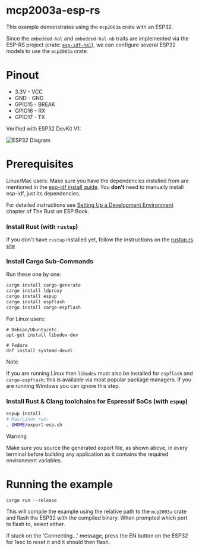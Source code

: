 # mcp2003a-esp-rs

This example demonstrates using the `mcp2003a` crate with an ESP32.

Since the `embedded-hal` and `embedded-hal-nb` traits are implemented via the ESP-RS project (crate: [`esp-idf-hal`](https://crates.io/crates/esp-idf-hal)), we can configure several ESP32 models to use the `mcp2003a` crate.

# Pinout

- 3.3V - VCC
- GND - GND
- GPIO15 - BREAK
- GPIO16 - RX
- GPIO17 - TX

Verified with ESP32 DevKit V1:

![ESP32 Diagram](https://www.circuitstate.com/wp-content/uploads/2022/12/ESP32-DevKit-V1-Pinout-Diagram-r0.1-CIRCUITSTATE-Electronics-2.png)

# Prerequisites

Linux/Mac users: Make sure you have the dependencies installed from are mentioned in the [esp-idf install guide](https://docs.espressif.com/projects/esp-idf/en/latest/esp32/get-started/linux-macos-setup.html#step-1-install-prerequisites). You **don't** need to manually install esp-idf, just its dependencies.

For detailed instructions see [Setting Up a Development Environment](https://esp-rs.github.io/book/installation/index.html) chapter of The Rust on ESP Book.

### Install Rust (with `rustup`)

If you don't have `rustup` installed yet, follow the instructions on the [rustup.rs site](https://rustup.rs)

### Install Cargo Sub-Commands

Run these one by one:

```sh
cargo install cargo-generate
cargo install ldproxy
cargo install espup
cargo install espflash
cargo install cargo-espflash
```

For Linux users:

```
# Debian/Ubuntu/etc.
apt-get install libudev-dev

# Fedora
dnf install systemd-devel
```

> [!NOTE]
> If you are running Linux then `libudev` must also be installed for `espflash` and `cargo-espflash`; this is available via most popular package managers. If you are running Windows you can ignore this step.

### Install Rust & Clang toolchains for Espressif SoCs (with `espup`)

```sh
espup install
# Mac/Linux run:
. $HOME/export-esp.sh
```

> [!WARNING]
> Make sure you source the generated export file, as shown above, in every terminal before building any application as it contains the required environment variables.

# Running the example

```
cargo run --release
```

This will compile the example using the relative path to the `mcp2003a` crate and flash the ESP32 with the compiled binary. When prompted which port to flash to, select either.

If stuck on the 'Connecting...' message, press the EN button on the ESP32 for 1sec to reset it and it should then flash.
